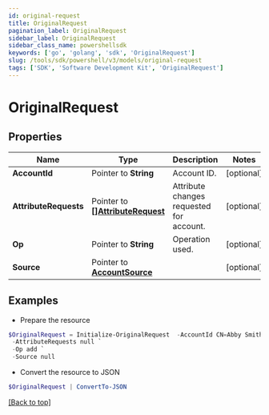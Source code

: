```yaml
---
id: original-request
title: OriginalRequest
pagination_label: OriginalRequest
sidebar_label: OriginalRequest
sidebar_class_name: powershellsdk
keywords: ['go', 'golang', 'sdk', 'OriginalRequest'] 
slug: /tools/sdk/powershell/v3/models/original-request
tags: ['SDK', 'Software Development Kit', 'OriginalRequest']
---
```



# OriginalRequest

## Properties

Name | Type | Description | Notes
------------ | ------------- | ------------- | -------------
**AccountId** |  Pointer to **String** | Account ID. | [optional] 
**AttributeRequests** |  Pointer to [**[]AttributeRequest**](attribute-request) | Attribute changes requested for account. | [optional] 
**Op** |  Pointer to **String** | Operation used. | [optional] 
**Source** |  Pointer to [**AccountSource**](account-source) |  | [optional] 

## Examples

- Prepare the resource
```powershell
$OriginalRequest = Initialize-OriginalRequest  -AccountId CN=Abby Smith,OU=Austin,OU=Americas,OU=Demo,DC=seri,DC=acme,DC=com `
 -AttributeRequests null `
 -Op add `
 -Source null
```

- Convert the resource to JSON
```powershell
$OriginalRequest | ConvertTo-JSON
```


[[Back to top]](#) 

